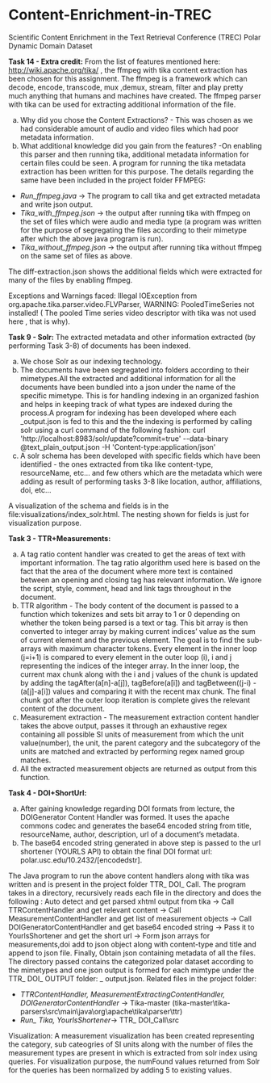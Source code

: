 # Content-Enrichment-in-TREC
Scientific Content Enrichment in the Text Retrieval Conference (TREC) Polar Dynamic Domain Dataset

<B>Task 14 - Extra credit:</B>
From the list of features mentioned here: http://wiki.apache.org/tika/ , the ffmpeg with tika content extraction has been chosen for this assignment. The ffmpeg is a framework which can decode, encode, transcode, mux ,demux, stream, filter and play pretty much anything that humans and machines have created. The ffmpeg parser with tika can be used for extracting additional information of the file.
<ol type="a"><li>Why did you chose the Content Extractions? -	This was chosen as we had considerable amount of audio and video files which had poor metadata information. 
<li>What additional knowledge did you gain from the features? -On enabling this parser and then running tika, additional metadata information for certain files could be seen. A program for running the tika metadata extraction has been written for this purpose. The details regarding the same have been included in the project folder FFMPEG:</ol>
<ul>
<li><i>Run_ffmpeg.java</i> -> The program to call tika and get extracted metadata and write json output. </li>
<li>	<i>Tika_with_ffmpeg.json</i> -> the output after running tika with ffmpeg on the set of files which were audio and media type (a program was written for the purpose of segregating the files according to their mimetype after which the above java program is run).</li>
<li>	<i>Tika_without_ffmpeg.json</i> -> the output after running tika without ffmpeg on the same set of files as above.</li>
</ul>
The diff-extraction.json shows the additional fields which were extracted for many of the files by enabling ffmpeg.
<p>Exceptions and Warnings faced:
Illegal IOException from org.apache.tika.parser.video.FLVParser,
WARNING: PooledTimeSeries not installed! ( The pooled Time series video descriptor with tika was not used here , that is why).</p>

<B>Task 9 - Solr:</B>
The extracted metadata and other information extracted (by performing Task 3-8) of documents has been indexed.
<ol type="a"><li>We chose Solr as our indexing technology.</li>
<li>The documents have been segregated into folders according to their mimetypes.All the extracted and additional information for all the documents have been bundled into a json under the name of the specific mimetype. This is for handling indexing in an organized fashion and helps in keeping track of what types are indexed during the process.A program for indexing has been developed where each <mimetype>_output.json is fed to this and the the indexing is performed by calling solr using a curl command of the following fashion:
	curl 'http://localhost:8983/solr/update?commit=true' --data-binary @text_plain_output.json
	-H 'Content-type:application/json' </li>
<li>A solr schema has been developed with specific fields which have been identified - the ones extracted from tika like content-type, resourceName, etc… and few others which are the metadata which were adding as result of performing tasks 3-8 like location, author, affiliations, doi, etc…</li></ol>
A visualization of the schema and fields is in the file:visualizations/index_solr.html. The nesting shown for fields is just for visualization purpose.

<B>Task 3 - TTR+Measurements:</B>
<ol type="a"><li>A tag ratio content handler was created to get the areas of text with important information. The tag ratio algorithm used here is based on the fact that the area of the document where more text is contained between an opening and closing tag has relevant information. We ignore the script, style, comment, head and link tags throughout in the document. </li>
<li>TTR algorithm - The body content of the document is passed to a function which tokenizes  and sets bit array to 1 or 0 depending on whether the token being parsed is a text or tag. This bit array is then converted to integer array by making current indices’ value as the sum of current element and the previous element. The goal is to find the sub-arrays with maximum character tokens. Every element in the inner loop (j=i+1) is compared to every element in the outer loop (i), i and j representing the indices of the integer array. In the inner loop, the current max chunk along with the i and j values of the chunk is updated by adding the tagAfter(a[n]-a[j]), tagBefore(a[i]) and tagBetween((j-i) - (a[j]-a[i]) values and comparing it with the recent max chunk. The final chunk got after the outer loop iteration is complete gives the relevant content of the document. </li>
<li>Measurement extraction - The measurement extraction content handler takes the above output, passes it through an exhaustive regex containing all possible SI units of measurement from which the unit value(number), the unit, the parent category and the subcategory of the units are matched and extracted by performing regex named group matches. </li>
<li>All the extracted measurement objects are returned as output from this function. </li> </ol>

<B>Task 4 - DOI+ShortUrl:</B>
<ol type="a"><li>After gaining knowledge regarding DOI formats from lecture, the DOIGenerator Content Handler was formed. It uses the apache commons codec and generates the base64 encoded string from title, resourceName, author, description, url of a document’s metadata. </li>
<li>The base64 encoded string generated in above step is passed to the url shortener (YOURLS API) to obtain the final DOI format url: polar.usc.edu/10.2432/[encodedstr]. </li></ol>
The Java program to run the above content handlers along with tika was written and is present in the project folder TTR_ DOI_ Call. The program takes in a directory, recursively reads each file in the directory and does the following : Auto detect and get parsed xhtml output from tika -> Call TTRContentHandler and get relevant content -> Call MeasurementContentHandler and get list of measurement objects -> Call DOIGeneratorContentHandler and get base64 encoded string -> Pass it to YourlsShortener and get the short url -> Form json arrays for measurements,doi add to json object along with content-type and title and append to json file. Finally, Obtain json containing metadata of all the files. The directory passed contains the categorized polar dataset according to the mimetypes and one json output is formed for each mimtype under the TTR_ DOI_ OUTPUT folder: <mime>_ output.json.
Related files in the project folder:
<ul><li><i>TTRContentHandler, MeasurementExtractingContentHandler, DOIGeneratorContentHandler</i> ->  Tika-master (tika-master\tika-parsers\src\main\java\org\apache\tika\parser\ttr)</li>
<li><i>Run_ Tika, YourlsShortener</i>-> TTR_ DOI_Call\src </li></ul>
Visualization: A measurement visualization has been created representing the category, sub cateogries of SI units along with the number of files the measurement types are present in which is extracted from solr index using queries. For visualization purpose, the numFound values returned from Solr for the queries has been normalized by adding 5 to existing values.
